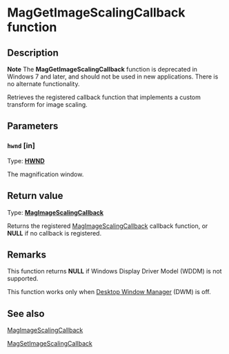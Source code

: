 # MagGetImageScalingCallback function

## Description

**Note** The **MagGetImageScalingCallback** function is deprecated in Windows 7 and later, and should not be used in new applications. There is no alternate functionality.

Retrieves the registered callback function that implements a custom transform for image scaling.

## Parameters

### `hwnd` [in]

Type: **[HWND](https://learn.microsoft.com/windows/desktop/WinProg/windows-data-types)**

The magnification window.

## Return value

Type: **[MagImageScalingCallback](https://learn.microsoft.com/previous-versions/windows/desktop/api/magnification/nc-magnification-magimagescalingcallback)**

Returns the registered [MagImageScalingCallback](https://learn.microsoft.com/previous-versions/windows/desktop/api/magnification/nc-magnification-magimagescalingcallback) callback function, or **NULL** if no callback is registered.

## Remarks

This function returns **NULL** if Windows Display Driver Model (WDDM) is not supported.

This function works only when [Desktop Window Manager](https://learn.microsoft.com/windows/desktop/dwm/dwm-overview) (DWM) is off.

## See also

[MagImageScalingCallback](https://learn.microsoft.com/previous-versions/windows/desktop/api/magnification/nc-magnification-magimagescalingcallback)

[MagSetImageScalingCallback](https://learn.microsoft.com/previous-versions/windows/desktop/api/magnification/nf-magnification-magsetimagescalingcallback)